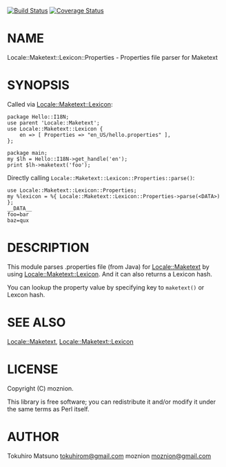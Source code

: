 [![Build Status](https://travis-ci.org/moznion/Locale-Maketext-Lexicon-Properties.png?branch=master)](https://travis-ci.org/moznion/Locale-Maketext-Lexicon-Properties) [![Coverage Status](https://coveralls.io/repos/moznion/Locale-Maketext-Lexicon-Properties/badge.png?branch=master)](https://coveralls.io/r/moznion/Locale-Maketext-Lexicon-Properties?branch=master)
# NAME

Locale::Maketext::Lexicon::Properties - Properties file parser for Maketext

# SYNOPSIS

Called via [Locale::Maketext::Lexicon](https://metacpan.org/pod/Locale::Maketext::Lexicon):

    package Hello::I18N;
    use parent 'Locale::Maketext';
    use Locale::Maketext::Lexicon {
        en => [ Properties => "en_US/hello.properties" ],
    };

    package main;
    my $lh = Hello::I18N->get_handle('en');
    print $lh->maketext('foo');

Directly calling `Locale::Maketext::Lexicon::Properties::parse()`:

    use Locale::Maketext::Lexicon::Properties;
    my %lexicon = %{ Locale::Maketext::Lexicon::Properties->parse(<DATA>) };
    __DATA__
    foo=bar
    baz=qux

# DESCRIPTION

This module parses .properties file (from Java) for [Locale::Maketext](https://metacpan.org/pod/Locale::Maketext) by using [Locale::Maketext::Lexicon](https://metacpan.org/pod/Locale::Maketext::Lexicon). And it can also returns a Lexicon hash.

You can lookup the property value by specifying key to `maketext()` or Lexcon hash.

# SEE ALSO

[Locale::Maketext](https://metacpan.org/pod/Locale::Maketext), [Locale::Maketext::Lexicon](https://metacpan.org/pod/Locale::Maketext::Lexicon)

# LICENSE

Copyright (C) moznion.

This library is free software; you can redistribute it and/or modify
it under the same terms as Perl itself.

# AUTHOR

Tokuhiro Matsuno <tokuhirom@gmail.com>
moznion <moznion@gmail.com>
